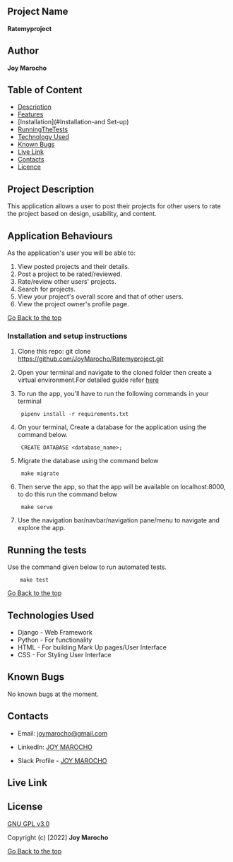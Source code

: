 ## Project Name 
**Ratemyproject**


## Author
**Joy Marocho**

## Table of Content
+ [Description](#description)
+ [Features](#features)
+ [Installation](#Installation-and Set-up)
+ [RunningTheTests](#running-the-tests)
+ [Technology Used](#technology-used)
+ [Known Bugs](#Known-Bugs)
+ [Live Link](#Live-Link)
+ [Contacts](#Contacts)
+ [Licence](#licence)


## Project Description
This application allows a user to post their projects for other users to rate the project based on design, usability, and content.


## Application Behaviours
As the application's user you will be able to:
1. View posted projects and their details.
2. Post a project to be rated/reviewed.
3. Rate/review other users' projects.
4. Search for projects.
5. View your project's overall score and that of other users.
6. View the project owner's profile page.

[Go Back to the top](#Ratemyproject)


### Installation and setup instructions
1. Clone this repo: git clone https://github.com/JoyMarocho/Ratemyproject.git

2. Open your terminal and navigate to the cloned folder then create a virtual environment.For detailed guide refer  [here](https://realpython.com/pipenv-guide/)

3. To run the app, you'll have to run the following commands in your terminal

        pipenv install -r requirements.txt

4. On your terminal, Create a database for the application using the command below.

        CREATE DATABASE <database_name>;

5. Migrate the database using the command below

        make migrate

6. Then serve the app, so that the app will be available on localhost:8000, to do this run the command below

        make serve

7. Use the navigation bar/navbar/navigation pane/menu to navigate and explore the app.


## Running the tests
Use the command given below to run automated tests.

        make test

[Go Back to the top](#Ratemyproject)

## Technologies Used
* Django - Web Framework
* Python - For functionality
* HTML - For building Mark Up pages/User Interface
* CSS - For Styling User Interface


## Known Bugs
No known bugs at the moment.


## Contacts
* Email: joymarocho@gmail.com

* LinkedIn: [JOY MAROCHO](https://www.linkedin.com/in/joy-marocho-553b3b12a/)

* Slack Profile - [JOY MAROCHO](https://app.slack.com/client/T0101L740P4/D0330AQB1PSlack%20Profile%20-%20[JOY%20MAROCHO](https://app.slack.com/client/T077KKCG6/GLRQR61NW/user_profile/UKXhttps://app.slack.com/client/T0101L740P4/D0330AQB1PSlack%20Profile%20-%20[JOY%20MAROCHO](https://app.slack.com/client/T077KKCG6/GLRQR61NW/user_profile/UKXCHMCNP?cdn_fallback=1)WCHMCNP?cdn_fallback=1)W)


## Live Link


## License 
[GNU GPL v3.0](./LICENSE)


Copyright (c) [2022] **Joy Marocho**

[Go Back to the top](#Ratemyproject)


